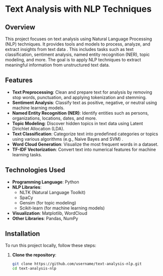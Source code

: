 # Text Analysis with NLP Techniques

## Overview
This project focuses on text analysis using Natural Language Processing (NLP) techniques. It provides tools and models to process, analyze, and extract insights from text data . This includes tasks such as text classification, sentiment analysis, named entity recognition (NER), topic modeling, and more. The goal is to apply NLP techniques to extract meaningful information from unstructured text data.

## Features
- **Text Preprocessing**: Clean and prepare text for analysis by removing stop words, punctuation, and applying tokenization and stemming.
- **Sentiment Analysis**: Classify text as positive, negative, or neutral using machine learning models.
- **Named Entity Recognition (NER)**: Identify entities such as persons, organizations, locations, dates, and more.
- **Topic Modeling**: Discover hidden topics in text data using Latent Dirichlet Allocation (LDA).
- **Text Classification**: Categorize text into predefined categories or topics using various algorithms (e.g., Naive Bayes and SVM) .
- **Word Cloud Generation**: Visualize the most frequent words in a dataset.
- **TF-IDF Vectorization**: Convert text into numerical features for machine learning tasks.

## Technologies Used
- **Programming Language**: Python
- **NLP Libraries**: 
  - NLTK (Natural Language Toolkit)
  - SpaCy
  - Gensim (for topic modeling)
  - Scikit-learn (for machine learning models)
- **Visualization**: Matplotlib, WordCloud
- **Other Libraries**: Pandas, NumPy

## Installation
To run this project locally, follow these steps:

1. **Clone the repository**:
   ```bash
   git clone https://github.com/username/text-analysis-nlp.git
   cd text-analysis-nlp
